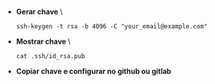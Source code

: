 
* **Gerar chave** \
  ```
  ssh-keygen -t rsa -b 4096 -C "your_email@example.com"
  ```
* **Mostrar chave** \
  ```
  cat .ssh/id_rsa.pub
  ```
* **Copiar chave e configurar no github ou gitlab**